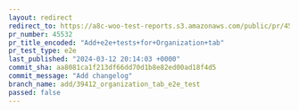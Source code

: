 ```yaml
---
layout: redirect
redirect_to: https://a8c-woo-test-reports.s3.amazonaws.com/public/pr/45532/e2e/index.html
pr_number: 45532
pr_title_encoded: "Add+e2e+tests+for+Organization+tab"
pr_test_type: e2e
last_published: "2024-03-12 20:14:03 +0000"
commit_sha: aa8081ca1f213df66dd70d1b8e82ed00ad18f4d5
commit_message: "Add changelog"
branch_name: add/39412_organization_tab_e2e_test
passed: false
---
```

